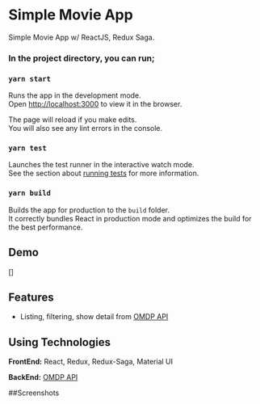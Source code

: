 
# Simple Movie App

Simple Movie App w/ ReactJS, Redux Saga.

### In the project directory, you can run;

### `yarn start`

Runs the app in the development mode.\
Open [http://localhost:3000](http://localhost:3000) to view it in the browser.

The page will reload if you make edits.\
You will also see any lint errors in the console.

### `yarn test`

Launches the test runner in the interactive watch mode.\
See the section about [running tests](https://facebook.github.io/create-react-app/docs/running-tests) for more information.

### `yarn build`

Builds the app for production to the `build` folder.\
It correctly bundles React in production mode and optimizes the build for the best performance.
## Demo

[]

## Features
- Listing, filtering, show detail from [OMDP API](http://www.omdbapi.com/)


## Using Technologies

**FrontEnd:** React, Redux, Redux-Saga, Material UI

**BackEnd:** [OMDP API](http://www.omdbapi.com/)

##Screenshots
